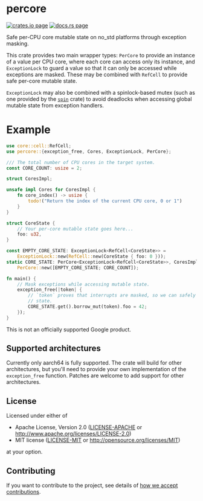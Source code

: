 # percore

[![crates.io page](https://img.shields.io/crates/v/percore.svg)](https://crates.io/crates/percore)
[![docs.rs page](https://docs.rs/percore/badge.svg)](https://docs.rs/percore)

Safe per-CPU core mutable state on no_std platforms through exception masking.

This crate provides two main wrapper types: `PerCore` to provide an instance of a value per
CPU core, where each core can access only its instance, and `ExceptionLock` to guard a value
so that it can only be accessed while exceptions are masked. These may be combined with
`RefCell` to provide safe per-core mutable state.

`ExceptionLock` may also be combined with a spinlock-based mutex (such as one provided by the
[`spin`](https://crates.io/crates/spin) crate) to avoid deadlocks when accessing global mutable
state from exception handlers.

# Example

```rust
use core::cell::RefCell;
use percore::{exception_free, Cores, ExceptionLock, PerCore};

/// The total number of CPU cores in the target system.
const CORE_COUNT: usize = 2;

struct CoresImpl;

unsafe impl Cores for CoresImpl {
    fn core_index() -> usize {
        todo!("Return the index of the current CPU core, 0 or 1")
    }
}

struct CoreState {
    // Your per-core mutable state goes here...
    foo: u32,
}

const EMPTY_CORE_STATE: ExceptionLock<RefCell<CoreState>> =
    ExceptionLock::new(RefCell::new(CoreState { foo: 0 }));
static CORE_STATE: PerCore<ExceptionLock<RefCell<CoreState>>, CoresImpl, CORE_COUNT> =
    PerCore::new([EMPTY_CORE_STATE; CORE_COUNT]);

fn main() {
    // Mask exceptions while accessing mutable state.
    exception_free(|token| {
        // `token` proves that interrupts are masked, so we can safely access per-core mutable
        // state.
        CORE_STATE.get().borrow_mut(token).foo = 42;
    });
}
```

This is not an officially supported Google product.

## Supported architectures

Currently only aarch64 is fully supported. The crate will build for other architectures, but you'll
need to provide your own implementation of the `exception_free` function. Patches are welcome to add
support for other architectures.

## License

Licensed under either of

- Apache License, Version 2.0
  ([LICENSE-APACHE](LICENSE-APACHE) or http://www.apache.org/licenses/LICENSE-2.0)
- MIT license
  ([LICENSE-MIT](LICENSE-MIT) or http://opensource.org/licenses/MIT)

at your option.

## Contributing

If you want to contribute to the project, see details of
[how we accept contributions](CONTRIBUTING.md).
